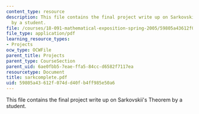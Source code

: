 ```yaml
---
content_type: resource
description: This file contains the final project write up on Sarkovskii's Theorem
  by a student.
file: /courses/18-091-mathematical-exposition-spring-2005/59805a43612f074dd40fb4ff985e50a6_sarkcomplete.pdf
file_type: application/pdf
learning_resource_types:
- Projects
ocw_type: OCWFile
parent_title: Projects
parent_type: CourseSection
parent_uid: 6ae0fbb5-7eae-ffa5-84cc-d6582f7117ea
resourcetype: Document
title: sarkcomplete.pdf
uid: 59805a43-612f-074d-d40f-b4ff985e50a6
---
```

This file contains the final project write up on Sarkovskii's Theorem by a student.

